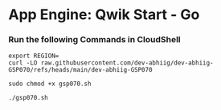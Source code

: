 # App Engine: Qwik Start - Go

### Run the following Commands in CloudShell
```
export REGION=
curl -LO raw.githubusercontent.com/dev-abhiig/dev-abhiig-GSP070/refs/heads/main/dev-abhiig-GSP070

sudo chmod +x gsp070.sh

./gsp070.sh
```
